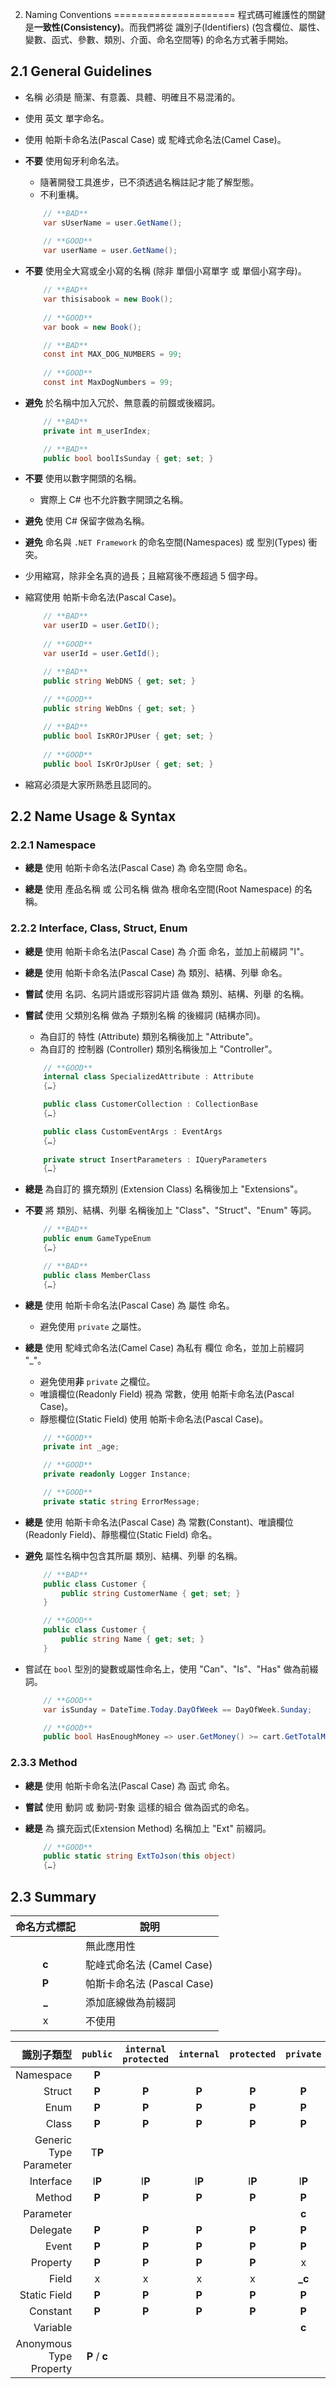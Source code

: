 2. Naming Conventions
=====================
程式碼可維護性的關鍵是**一致性(Consistency)**。而我們將從 識別子(Identifiers) (包含欄位、屬性、變數、函式、參數、類別、介面、命名空間等) 的命名方式著手開始。


2.1 General Guidelines
----------------------
- 名稱 必須是 簡潔、有意義、具體、明確且不易混淆的。

- 使用 英文 單字命名。

- 使用 帕斯卡命名法(Pascal Case) 或 駝峰式命名法(Camel Case)。

- **不要** 使用匈牙利命名法。
    + 隨著開發工具進步，已不須透過名稱註記才能了解型態。
    + 不利重構。

    ```csharp
        // **BAD**
        var sUserName = user.GetName();
        
        // **GOOD**
        var userName = user.GetName();
    ```


- **不要** 使用全大寫或全小寫的名稱 (除非 單個小寫單字 或 單個小寫字母)。
    ```csharp
        // **BAD**
        var thisisabook = new Book();
        
        // **GOOD**
        var book = new Book();
    ```

    ```csharp
        // **BAD**
        const int MAX_DOG_NUMBERS = 99;
        
        // **GOOD**
        const int MaxDogNumbers = 99;
    ```


- **避免** 於名稱中加入冗於、無意義的前餟或後綴詞。
    ```csharp
        // **BAD**
        private int m_userIndex;
    ```
    ```csharp
        // **BAD**
        public bool boolIsSunday { get; set; }
    ```


- **不要** 使用以數字開頭的名稱。
    + 實際上 C# 也不允許數字開頭之名稱。

- **避免** 使用 C# 保留字做為名稱。

- **避免** 命名與 `.NET Framework` 的命名空間(Namespaces) 或 型別(Types) 衝突。

- 少用縮寫，除非全名真的過長；且縮寫後不應超過 5 個字母。

- 縮寫使用 帕斯卡命名法(Pascal Case)。
    ```csharp
        // **BAD**
        var userID = user.GetID();
        
        // **GOOD**
        var userId = user.GetId();
    ```
    ```csharp
        // **BAD**
        public string WebDNS { get; set; }
        
        // **GOOD**
        public string WebDns { get; set; }
    ```
    ```csharp
        // **BAD**
        public bool IsKROrJPUser { get; set; }
        
        // **GOOD**
        public bool IsKrOrJpUser { get; set; }
    ```


- 縮寫必須是大家所熟悉且認同的。


2.2 Name Usage & Syntax
-----------------------
### 2.2.1 Namespace
- **總是** 使用 帕斯卡命名法(Pascal Case) 為 命名空間 命名。

- **總是** 使用 產品名稱 或 公司名稱 做為 根命名空間(Root Namespace) 的名稱。


### 2.2.2 Interface, Class, Struct, Enum
- **總是** 使用 帕斯卡命名法(Pascal Case) 為 介面 命名，並加上前綴詞 "I"。

- **總是** 使用 帕斯卡命名法(Pascal Case) 為 類別、結構、列舉 命名。

- **嘗試** 使用 名詞、名詞片語或形容詞片語 做為 類別、結構、列舉 的名稱。

- **嘗試** 使用 父類別名稱 做為 子類別名稱 的後綴詞 (結構亦同)。
    + 為自訂的 特性 (Attribute) 類別名稱後加上 "Attribute"。
    + 為自訂的 控制器 (Controller) 類別名稱後加上 "Controller"。

    ```csharp
        // **GOOD**
        internal class SpecializedAttribute : Attribute
        {…}

        public class CustomerCollection : CollectionBase
        {…}

        public class CustomEventArgs : EventArgs
        {…}
        
        private struct InsertParameters : IQueryParameters
        {…}
    ```

- **總是** 為自訂的 擴充類別 (Extension Class) 名稱後加上 "Extensions"。

- **不要** 將 類別、結構、列舉 名稱後加上 "Class"、"Struct"、"Enum" 等詞。
    ```csharp
        // **BAD**
        public enum GameTypeEnum
        {…}
    ```
    ```csharp
        // **BAD**
        public class MemberClass
        {…}
    ```

- **總是** 使用 帕斯卡命名法(Pascal Case) 為 屬性 命名。
    + 避免使用 `private` 之屬性。

- **總是** 使用 駝峰式命名法(Camel Case) 為私有 欄位 命名，並加上前綴詞 "_"。
    + 避免使用**非** `private` 之欄位。
    + 唯讀欄位(Readonly Field) 視為 常數，使用 帕斯卡命名法(Pascal Case)。
    + 靜態欄位(Static Field) 使用 帕斯卡命名法(Pascal Case)。

    ```csharp
        // **GOOD**
        private int _age;
    ```
    ```csharp
        // **GOOD**
        private readonly Logger Instance;
    ```
    ```csharp
        // **GOOD**
        private static string ErrorMessage;
    ```


- **總是** 使用 帕斯卡命名法(Pascal Case) 為 常數(Constant)、唯讀欄位(Readonly Field)、靜態欄位(Static Field) 命名。

- **避免** 屬性名稱中包含其所屬 類別、結構、列舉 的名稱。
    ```csharp
        // **BAD**
        public class Customer {
            public string CustomerName { get; set; }
        }

        // **GOOD**
        public class Customer {
            public string Name { get; set; }
        }
    ```


- 嘗試在 `bool` 型別的變數或屬性命名上，使用 "Can"、"Is"、"Has" 做為前綴詞。
    ```csharp
        // **GOOD**
        var isSunday = DateTime.Today.DayOfWeek == DayOfWeek.Sunday;
    ```
    ```csharp
        // **GOOD**
        public bool HasEnoughMoney => user.GetMoney() >= cart.GetTotalMoney();
    ```


### 2.3.3 Method
- **總是** 使用 帕斯卡命名法(Pascal Case) 為 函式 命名。

- **嘗試** 使用 動詞 或 動詞-對象 這樣的組合 做為函式的命名。

- **總是** 為 擴充函式(Extension Method) 名稱加上 "Ext" 前綴詞。
    ```csharp
        // **GOOD**
        public static string ExtToJson(this object)
        {…}
    ```


2.3 Summary
-----------
| 命名方式標記 | 說明                      |
|:----------:|--------------------------|
|            | 無此應用性                 |
| **c**      | 駝峰式命名法 (Camel Case)  |
| **P**      | 帕斯卡命名法 (Pascal Case) |
| **_**      | 添加底線做為前綴詞          |
| x          | 不使用                    |

| 識別子類型                | `public`      | `internal protected` | `internal` | `protected` | `private` |
|------------------------:|:-------------:|:--------------------:|:-----------:|:----------:|:---------:|
| Namespace               | **P**         |                      |            |             |           |
| Struct                  | **P**         | **P**                | **P**      | **P**       | **P**     |
| Enum                    | **P**         | **P**                | **P**      | **P**       | **P**     |
| Class                   | **P**         | **P**                | **P**      | **P**       | **P**     |
| Generic Type Parameter  | T**P**        |                      |            |             |           |
| Interface               | I**P**        | I**P**               | I**P**     | I**P**      | I**P**    |
| Method                  | **P**         | **P**                | **P**      | **P**       | **P**     |
| Parameter               |               |                      |            |             | **c**     |
| Delegate                | **P**         | **P**                | **P**      | **P**       | **P**     |
| Event                   | **P**         | **P**                | **P**      | **P**       | **P**     |
| Property                | **P**         | **P**                | **P**      | **P**       | x         |
| Field                   | x             | x                    | x          | x           | **_c**    |
| Static Field            | **P**         | **P**                | **P**      | **P**       | **P**     |
| Constant                | **P**         | **P**                | **P**      | **P**       | **P**     |
| Variable                |               |                      |            |             | **c**     |
| Anonymous Type Property | **P** / **c** |                      |            |             |           |

